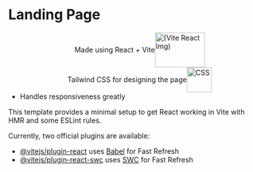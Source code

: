 # Landing Page
<ul>
  <li style = "display: flex; justify-content:center; align-items: center; border-radius: 0.5rem">
    Made using React + Vite
    <img src="https://static1.makeuseofimages.com/wordpress/wp-content/uploads/2023/04/react-js-and-vite-js-logo-on-night-sky-background.jpg" alt="(Vite React Img)"
      height = "70" width= "100"/>
  </li>
  <li style = "display: flex; justify-content:center; align-items: center;  border-radius: 100px">
    Tailwind CSS for designing the page
    <img src="https://s3-alpha.figma.com/hub/file/2603959525/8e909c88-4e83-4af4-b5b2-4a50a9b571f7-cover.png" alt="CSS" 
      height = "50" width= "50"/>
  </li>
  <li>
    Handles responsiveness greatly
  </li>  
</ul>

This template provides a minimal setup to get React working in Vite with HMR and some ESLint rules.

Currently, two official plugins are available:

- [@vitejs/plugin-react](https://github.com/vitejs/vite-plugin-react/blob/main/packages/plugin-react/README.md) uses [Babel](https://babeljs.io/) for Fast Refresh
- [@vitejs/plugin-react-swc](https://github.com/vitejs/vite-plugin-react-swc) uses [SWC](https://swc.rs/) for Fast Refresh

